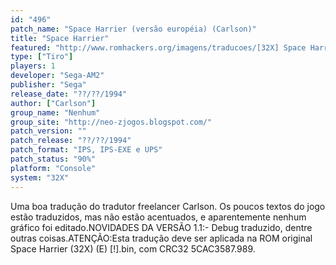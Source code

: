 ```yaml
---
id: "496"
patch_name: "Space Harrier (versão européia) (Carlson)"
title: "Space Harrier"
featured: "http://www.romhackers.org/imagens/traducoes/[32X] Space Harrier - Carlson - 1.png"
type: ["Tiro"]
players: 1
developer: "Sega-AM2"
publisher: "Sega"
release_date: "??/??/1994"
author: ["Carlson"]
group_name: "Nenhum"
group_site: "http://neo-zjogos.blogspot.com/"
patch_version: ""
patch_release: "??/??/1994"
patch_format: "IPS, IPS-EXE e UPS"
patch_status: "90%"
platform: "Console"
system: "32X"
---
```


Uma boa tradução do tradutor freelancer Carlson. Os poucos textos do jogo estão traduzidos, mas não estão acentuados, e aparentemente nenhum gráfico foi editado.NOVIDADES DA VERSÃO 1.1:- Debug traduzido, dentre outras coisas.ATENÇÃO:Esta tradução deve ser aplicada na ROM original Space Harrier (32X) (E) [!].bin, com CRC32 5CAC3587.989.